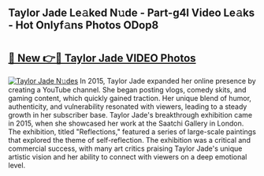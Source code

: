 ## Taylor Jade Le𝚊ked N𝚞de - Part-g4l Video Le𝚊ks - Hot Onlyf𝚊ns Photos ODop8

# <h2><a href="http://ab57903.deff.icu/?id=Taylor+Jade">🔗 New 👉🔴 Taylor Jade VIDEO Photos</a></h2>

[![Taylor Jade N𝚞des](https://i.imgur.com/rIISA9y.gif)](http://ab57903.deff.icu/?id=Taylor+Jade)
In 2015, Taylor Jade expanded her online presence by creating a YouTube channel. She began posting vlogs, comedy skits, and gaming content, which quickly gained traction. Her unique blend of humor, authenticity, and vulnerability resonated with viewers, leading to a steady growth in her subscriber base. Taylor Jade's breakthrough exhibition came in 2015, when she showcased her work at the Saatchi Gallery in London. The exhibition, titled "Reflections," featured a series of large-scale paintings that explored the theme of self-reflection. The exhibition was a critical and commercial success, with many art critics praising Taylor Jade's unique artistic vision and her ability to connect with viewers on a deep emotional level.
